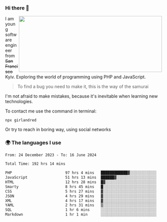 ### Hi there 👋  

<img align='right' src="https://github-readme-stats.vercel.app/api?username=girlandred&count_private=true&show_icons=true&include_all_commits=true&hide_rank=true&hide_title=true&theme=buefy&card_width=300" width=460 height=180>


I am young software engineer from ~~San Francisco~~ Kyiv. Exploring the world of programming using PHP and JavaScript.


> To find a bug you need to make it, this is the way of the samurai



I'm not afraid to make mistakes, because it's inevitable when learning new technologies.

To contact me use the command in terminal:

```
npx girlandred
```

Or try to reach in boring way, using social networks


### 🌍 The languages I use

<!--START_SECTION:waka-->

```txt
From: 24 December 2023 - To: 16 June 2024

Total Time: 192 hrs 14 mins

PHP                        97 hrs 4 mins   ████████████▓░░░░░░░░░░░░   50.49 %
JavaScript                 51 hrs 13 mins  ██████▓░░░░░░░░░░░░░░░░░░   26.64 %
HTML                       12 hrs 28 mins  █▓░░░░░░░░░░░░░░░░░░░░░░░   06.49 %
Smarty                     8 hrs 45 mins   █░░░░░░░░░░░░░░░░░░░░░░░░   04.55 %
CSS                        5 hrs 27 mins   ▓░░░░░░░░░░░░░░░░░░░░░░░░   02.84 %
JSON                       4 hrs 29 mins   ▓░░░░░░░░░░░░░░░░░░░░░░░░   02.33 %
XML                        4 hrs 17 mins   ▓░░░░░░░░░░░░░░░░░░░░░░░░   02.23 %
YAML                       2 hrs 31 mins   ▒░░░░░░░░░░░░░░░░░░░░░░░░   01.31 %
SQL                        1 hr 6 mins     ░░░░░░░░░░░░░░░░░░░░░░░░░   00.58 %
Markdown                   1 hr 1 min      ░░░░░░░░░░░░░░░░░░░░░░░░░   00.54 %
```

<!--END_SECTION:waka-->
